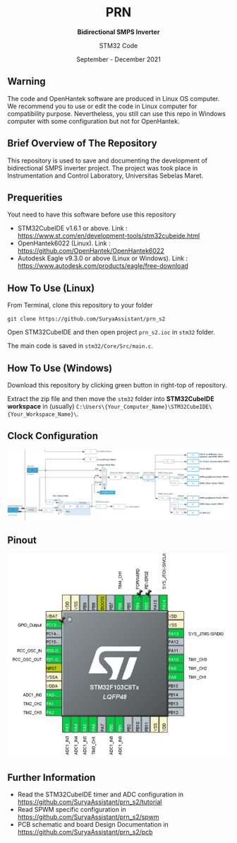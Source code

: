 <!-- Title -->
<span align = "center">

# PRN
  <b>Bidirectional SMPS Inverter</b>

STM32 Code

September - December 2021

</span>
<!-- End of Title -->

## Warning
The code and OpenHantek software are produced in Linux OS computer. We recommend you to use or edit the code in Linux computer for compatibility purpose. Nevertheless, you still can use this repo in Windows computer with some configuration but not for OpenHantek.

## Brief Overview of The Repository
This repository is used to save and documenting the development of bidirectional SMPS inverter project. The project was took place in Instrumentation and Control Laboratory, Universitas Sebelas Maret.

## Prequerities
Yout need to have this software before use this repository
- STM32CubeIDE v1.6.1 or above. Link : https://www.st.com/en/development-tools/stm32cubeide.html
- OpenHantek6022 (Linux). Link : https://github.com/OpenHantek/OpenHantek6022
- Autodesk Eagle v9.3.0 or above (Linux or Windows). Link : https://www.autodesk.com/products/eagle/free-download

## How To Use (Linux)
From Terminal, clone this repository to your folder
```
git clone https://github.com/SuryaAssistant/prn_s2
```

Open STM32CubeIDE and then open project `prn_s2.ioc` in `stm32` folder.

The main code is saved in `stm32/Core/Src/main.c`.

## How To Use (Windows)
Download this repository by clicking green button in right-top of repository.

Extract the zip file and then move the `stm32` folder into <b>STM32CubeIDE workspace</b> in (usually) `C:\Users\{Your_Computer_Name}\STM32CubeIDE\{Your_Workspace_Name}\`.

## Clock Configuration
<span align="center">
  
 ![Logo](https://github.com/SuryaAssistant/prn_s2/blob/main/img/clock.png)
  
</span>

## Pinout
<span align="center">
  
 ![Logo](https://github.com/SuryaAssistant/prn_s2/blob/main/img/pinout.jpeg)
  
</span>

## Further Information
- Read the STM32CubeIDE timer and ADC configuration in https://github.com/SuryaAssistant/prn_s2/tutorial
- Read SPWM specific configuration in https://github.com/SuryaAssistant/prn_s2/spwm
- PCB schematic and board Design Documentation in https://github.com/SuryaAssistant/prn_s2/pcb

